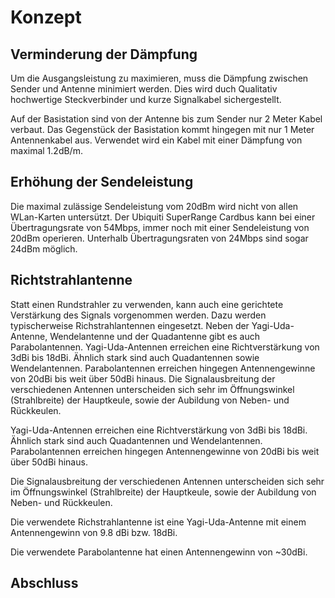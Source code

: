 

# Konzept

<!-- Konzept ist ein Modell, Hypothese die aufgestellt wird-->
<!-- Hypothese Erreichung von > 8KM Distanz-->


<!-- 2,4GHz besser geeignet, da bessere Ausbreitung -->

## Verminderung der Dämpfung
<!-- Bessere Antenne/Stecker  + Erklärung der Verbesserung, Verbesserung Empfang und Sende-Leistung-->
Um die Ausgangsleistung zu maximieren, muss die Dämpfung zwischen Sender und Antenne minimiert werden. Dies wird duch Qualitativ hochwertige Steckverbinder und kurze Signalkabel sichergestellt.

Auf der Basistation sind von der Antenne bis zum Sender nur 2 Meter Kabel verbaut. Das Gegenstück der Basistation kommt hingegen mit nur 1 Meter Antennenkabel aus. Verwendet wird ein Kabel mit einer Dämpfung von maximal 1.2dB/m.

## Erhöhung der Sendeleistung
<!-- Rechtliche Grenzen +  Erklärung der Verbesserung-->
Die maximal zulässige Sendeleistung vom 20dBm wird nicht von allen WLan-Karten untersützt. Der Ubiquiti SuperRange Cardbus kann bei einer Übertragungsrate von 54Mbps, immer noch mit einer Sendeleistung von 20dBm operieren. Unterhalb Übertragungsraten von 24Mbps sind sogar 24dBm möglich.
<!-- http://dl.ubnt.com/src_datasheet.pdf -->

## Richtstrahlantenne
<!-- Verbesserung Empfang und Sende-Leistung -->
Statt einen Rundstrahler zu verwenden, kann auch eine gerichtete Verstärkung des Signals vorgenommen werden. Dazu werden typischerweise Richstrahlantennen eingesetzt.
Neben der Yagi-Uda-Antenne, Wendelantenne und der Quadantenne gibt es auch Parabolantennen.
Yagi-Uda-Antennen erreichen eine Richtverstärkung von 3dBi bis 18dBi. Ähnlich stark sind auch Quadantennen sowie Wendelantennen. Parabolantennen erreichen hingegen Antennengewinne von 20dBi bis weit über 50dBi hinaus. Die Signalausbreitung der verschiedenen Antennen unterscheiden sich sehr im Öffnungswinkel (Strahlbreite) der Hauptkeule, sowie der Aubildung von Neben- und Rückkeulen.

Yagi-Uda-Antennen erreichen eine Richtverstärkung von 3dBi bis 18dBi. Ähnlich stark sind auch Quadantennen und Wendelantennen. Parabolantennen erreichen hingegen Antennengewinne von 20dBi bis weit über 50dBi hinaus.

Die Signalausbreitung der verschiedenen Antennen unterscheiden sich sehr im Öffnungswinkel (Strahlbreite) der Hauptkeule, sowie der Aubildung von Neben- und Rückkeulen.

Die verwendete Richstrahlantenne ist eine Yagi-Uda-Antenne mit einem Antennengewinn von 9.8 dBi bzw. 18dBi.
<!-- Bild Ausbreitungsgraph -->

Die verwendete Parabolantenne hat einen Antennengewinn von ~30dBi.
<!-- Bild Ausbreitungsgraph -->

<!-- Da die Funkverbindung über eine Distanz von 6 Km mit der Yagi-Uda-Antenne sehr instabil und langsam war, wurde eine Yagi-Uda-Antenne auf einem Parabol-Spiegel fixiert, um so eine improvisierte Parabolantenne zu erhalten. -->


## Abschluss

<!-- Zusannemfassung -->


<!-- Eigener Beitrag zur Lösung des Problems
Hier steht der eigene Beitrag zur Lösung der Aufgaben und Probleme im Vordergrund,
d.h.
- Beschreibung des verwendeten oder zur Verfügung gestandenen Materials [check]
- Begründung, warum dieses Material herangezogen wurde, zum Beispiel auf Grund von Standardliteratur, Fachartikeln oder eigener Berufserfahrung [check]
- Aufzeigen von Ungenauigkeiten, Rahmenbedingungen und Schwierigkeiten bei der Problemlösung [Messresultate abhängig vom Wetter]
- Beschreibung des methodischen Vorgehens, des Experiments usw. [Prototyp]
- Zusammenfassung der Ergebnisse aus dem eigenen Beitrag
-->